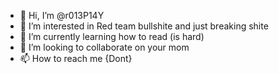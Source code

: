 - 👋 Hi, I’m @r013P14Y
- 👀 I’m interested in Red team bullshite and just breaking shite
- 🌱 I’m currently learning how to read (is hard)
- 💞️ I’m looking to collaborate on your mom
- 📫 How to reach me {Dont}

<!---
r013P14Y/r013P14Y is a ✨ special ✨ repository because its `README.md` (this file) appears on your GitHub profile.
You can click the Preview link to take a look at your changes.
--->
